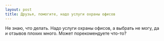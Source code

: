 ```yaml
---
layout: post 
title: Друзья, помогите, надо услуги охраны офисов 
--- 
```

Не знаю, что делать. Надо услуги охраны офисов, а выбрать не могу, да и отзывов плохих много. Может порекомендуете что-то?